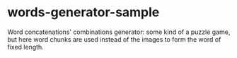 # words-generator-sample
Word concatenations' combinations generator: some kind of a puzzle game, but here word chunks are used instead of the images to form the word of fixed length.
